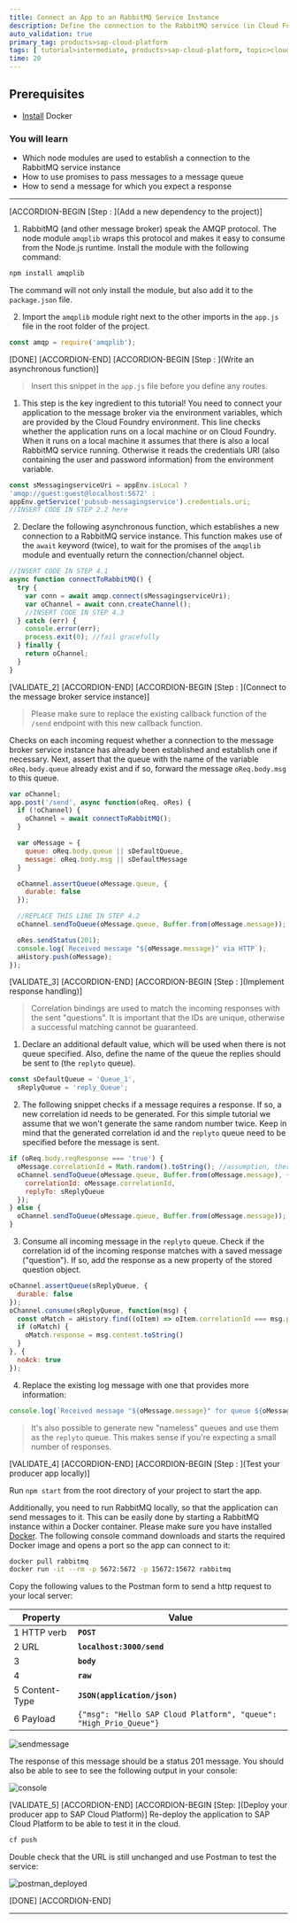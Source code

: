 ```yaml
---
title: Connect an App to an RabbitMQ Service Instance
description: Define the connection to the RabbitMQ service (in Cloud Foundry as well as for local development), read the payload from an incoming request, and forward it to the message broker.
auto_validation: true
primary_tag: products>sap-cloud-platform
tags: [ tutorial>intermediate, products>sap-cloud-platform, topic>cloud , topic>javascript  ]
time: 20
---
```


## Prerequisites  
 - [Install](https://docs.docker.com/install/) Docker

### You will learn  
  - Which node modules are used to establish a connection to the RabbitMQ service instance
  - How to use promises to pass messages to a message queue
  - How to send a message for which you expect a response

---

[ACCORDION-BEGIN [Step : ](Add a new dependency to the project)]

1. RabbitMQ (and other message broker) speak the AMQP protocol. The node module `amqplib` wraps this protocol and makes it easy to consume from the Node.js runtime. Install the module with the following command:
```bash
npm install amqplib
```
The command will not only install the module, but also add it to the `package.json` file.

2. Import the `amqplib` module right next to the other imports in the `app.js` file in the root folder of the project.
```javascript
const amqp = require('amqplib');
```

[DONE]
[ACCORDION-END]
[ACCORDION-BEGIN [Step : ](Write an asynchronous function)]
>Insert this snippet in the `app.js` file before you define any routes.

1. This step is the key ingredient to this tutorial! You need to connect your application to the message broker via the environment variables, which are provided by the Cloud Foundry environment. This line checks whether the application runs on a local machine or on Cloud Foundry. When it runs on a local machine it assumes that there is also a local RabbitMQ service running. Otherwise it reads the credentials URI (also containing the user and password information) from the environment variable.
```javascript
const sMessagingserviceUri = appEnv.isLocal ?
'amqp://guest:guest@localhost:5672' :
appEnv.getService('pubsub-messagingservice').credentials.uri;
//INSERT CODE IN STEP 2.2 here
```
2. Declare the following asynchronous function, which establishes a new connection to a RabbitMQ service instance.  This function makes use of the `await` keyword (twice), to wait for the promises of the `amqplib` module and eventually return the connection/channel object.
```javascript
//INSERT CODE IN STEP 4.1
async function connectToRabbitMQ() {
  try {
    var conn = await amqp.connect(sMessagingserviceUri);
    var oChannel = await conn.createChannel();
    //INSERT CODE IN STEP 4.3
  } catch (err) {
    console.error(err);
    process.exit(0); //fail gracefully
  } finally {
    return oChannel;
  }
}
```

[VALIDATE_2]
[ACCORDION-END]
[ACCORDION-BEGIN [Step : ](Connect to the message broker service instance)]
>Please make sure to replace the existing callback function of the `/send` endpoint with this new callback function.

Checks on each incoming request whether a connection to the message broker service instance has already been established and establish one if necessary. Next, assert that the queue with the name of the variable `oReq.body.queue` already exist and if so, forward the message `oReq.body.msg` to this queue.
```javascript
var oChannel;
app.post('/send', async function(oReq, oRes) {
  if (!oChannel) {
    oChannel = await connectToRabbitMQ();
  }

  var oMessage = {
    queue: oReq.body.queue || sDefaultQueue,
    message: oReq.body.msg || sDefaultMessage
  }

  oChannel.assertQueue(oMessage.queue, {
    durable: false
  });

  //REPLACE THIS LINE IN STEP 4.2
  oChannel.sendToQueue(oMessage.queue, Buffer.from(oMessage.message));

  oRes.sendStatus(201);
  console.log(`Received message "${oMessage.message}" via HTTP`);
  aHistory.push(oMessage);
});
```

[VALIDATE_3]
[ACCORDION-END]
[ACCORDION-BEGIN [Step : ](Implement response handling)]
>Correlation bindings are used to match the incoming responses with the sent "questions". It is important that the IDs are unique, otherwise a successful matching cannot be guaranteed.

1. Declare an additional default value, which will be used when there is not queue specified. Also, define the name of the queue the replies should be sent to (the `replyto` queue).
```javascript
const sDefaultQueue = 'Queue_1',
  sReplyQueue = 'reply_Queue';
```
2. The following snippet checks if a message requires a response. If so, a new correlation id needs to be generated. For this simple tutorial we assume that we won't generate the same random number twice. Keep in mind that the generated correlation id and the `replyto` queue need to be specified before the message is sent.
```javascript
if (oReq.body.reqResponse === 'true') {
  oMessage.correlationId = Math.random().toString(); //assumption, there won't be conflicting correlation ids
  oChannel.sendToQueue(oMessage.queue, Buffer.from(oMessage.message), {
    correlationId: oMessage.correlationId,
    replyTo: sReplyQueue
  });
} else {
  oChannel.sendToQueue(oMessage.queue, Buffer.from(oMessage.message));
}
```
3. Consume all incoming message in the `replyto` queue. Check if the correlation id of the incoming response matches with a saved message ("question"). If so, add the response as a new property of the stored question object.
```javascript
oChannel.assertQueue(sReplyQueue, {
  durable: false
});
oChannel.consume(sReplyQueue, function(msg) {
  const oMatch = aHistory.find((oItem) => oItem.correlationId === msg.properties.correlationId);
  if (oMatch) {
    oMatch.response = msg.content.toString()
  }
}, {
  noAck: true
});
```
4. Replace the existing log message with one that provides more information:
```javascript
console.log(`Received message "${oMessage.message}" for queue ${oMessage.queue} (Flag: ${oReq.body.reqResponse}) via HTTP`);
```

>It's also possible to generate new "nameless" queues and use them as the `replyto` queue. This makes sense if you're expecting a small number of responses.

[VALIDATE_4]
[ACCORDION-END]
[ACCORDION-BEGIN [Step : ](Test your producer app locally)]

Run `npm start` from the root directory of your project to start the app.

Additionally, you need to run RabbitMQ locally, so that the application can send messages to it. This can be easily done by starting a RabbitMQ instance within a Docker container. Please make sure you have installed [Docker](https://docs.docker.com/install/). The following console command downloads and starts the required Docker image and opens a port so the app can connect to it:
```bash
docker pull rabbitmq
docker run -it --rm -p 5672:5672 -p 15672:15672 rabbitmq
```

Copy the following values to the Postman form to send a http request to your local server:

|  Property| Value |  
|------------------|---|
| 1 HTTP verb  | **`POST`**  |
| 2 URL  | **`localhost:3000/send`**  |
| 3   | **`body`**  |
| 4   | **`raw`**  |
| 5 Content-Type  | **`JSON(application/json)`**  |
| 6 Payload  | `{"msg": "Hello SAP Cloud Platform",	"queue": "High_Prio_Queue"}` |


 ![sendmessage](./postman-send-message.png)

The response of this message should be a status 201 message. You should also be able to see to see the following output in your console:

![console](./received-message.png)

[VALIDATE_5]
[ACCORDION-END]
[ACCORDION-BEGIN [Step: ](Deploy your producer app to SAP Cloud Platform)]
Re-deploy the application to SAP Cloud Platform to be able to test it in the cloud.
```bash
cf push
```

Double check that the URL is still unchanged and use Postman to test the service:

![postman_deployed](./postman-deployed.png)

[DONE]
[ACCORDION-END]

---
